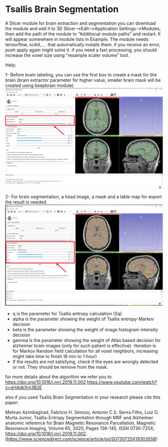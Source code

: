# Tsallis Brain Segmentation
A Slicer module for brain extraction and segmentation
you can download the module and add it to 3D Slicer-->Edit-->Application Settings-->Modules, then add the path of the module to "Additional module paths" and restart. It will appear somewhere in module lists in Example.
The module needs tensorflow, scikit,.... that automatically installs them. if you receive an error, push apply again might solve it.
if you need a fast processing, you should increase the voxel size using "resample scaler volume" tool.

Help:

1- Before brain labeling, you can use the first box to create a mask for the brain (brain extractor parameter for higher value, smaller brain mask will be created using beepbrain module)
![Alt text](Screenshot1.jpg?raw=true "Using SlicerBS for brain extraction")

2- For brain segmentation, a head image, a mask and a lable map for export the result is needed.
![Alt text](Screenshot2.jpg?raw=true "Using SlicerBS for brain label")

- q is the parameter for Tsallis entropy calculation (Sq).
- alpha is the parameter showing the weight of Tsallis entropy-Markov decision 
- beta is the parameter showing the weight of image histogram intensity decision
- gamma  is the parameter showing the weight of Atlas based decision for alzheimer brain images (only for such patient is effective)
-Iteration is for Markov Random field calculation for all voxel neighbors, increasing might take time to finish (6 min to 1 hour)
- If the results are not satisfying, check if the eyes are wrongly detected or not. They should be remove from the mask.

for more details about the algorithm we refer you to https://doi.org/10.1016/j.mri.2019.11.002 https://www.youtube.com/watch?v=gH4dkXm3B2E

also if you used Tsallis Brain Segmentation in your research please cite this paper:

Mehran Azimbagirad, Fabrício H. Simozo, Antonio C.S. Senra Filho, Luiz O. Murta Junior,
Tsallis-Entropy Segmentation through MRF and Alzheimer anatomic reference for Brain Magnetic Resonance Parcellation,
Magnetic Resonance Imaging,
Volume 65,
2020,
Pages 136-145,
ISSN 0730-725X,
https://doi.org/10.1016/j.mri.2019.11.002.
(https://www.sciencedirect.com/science/article/pii/S0730725X19303558)
